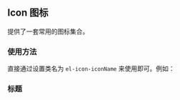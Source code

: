 ## Icon 图标
提供了一套常用的图标集合。

### 使用方法
直接通过设置类名为 `el-icon-iconName` 来使用即可。例如：
<el-icon-base></el-icon-base>

### 标题
<el-icon-all></el-icon-all>
